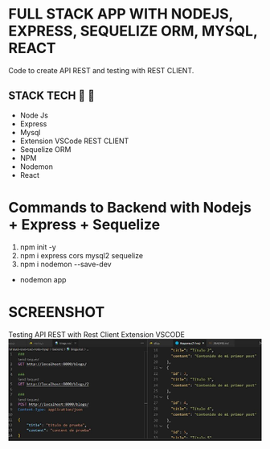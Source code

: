 # FULL STACK APP WITH NODEJS, EXPRESS, SEQUELIZE ORM, MYSQL, REACT
Code to create API REST and testing with REST CLIENT.

## STACK TECH :wrench: :hammer:
* Node Js
* Express
* Mysql
* Extension VSCode REST CLIENT
* Sequelize ORM
* NPM 
* Nodemon
* React

# Commands to Backend with Nodejs + Express + Sequelize
1. npm init -y 
2. npm i express cors mysql2 sequelize
3. npm i nodemon --save-dev
  * nodemon app

# SCREENSHOT

Testing API REST with Rest Client Extension VSCODE
![](assets/screenshot1.jpg)
